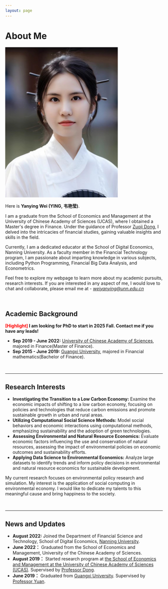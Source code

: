 ```yaml
---
layout: page
---
```


# About Me

<img src="https://github.com/YanyingWei1997/YanyingWei1997.github.io/blob/main/images/yanyingwei2.jpg?raw=true" class="floatpic" width="360" height="480">


Here is **Yanying Wei (YING, 韦艳莹)**.


I am a graduate from the School of Economics and Management at the University of Chinese Academy of Sciences (UCAS), where I obtained a Master's degree in Finance. Under the guidance of Professor [Zuoji Dong](https://people.ucas.edu.cn/~dongzuoji?language=en), I delved into the intricacies of financial studies, gaining valuable insights and skills in the field.

Currently, I am a dedicated educator at the School of Digital Economics, Nanning University. As a faculty member in the Financial Technology program, I am passionate about imparting knowledge in various subjects, including Python Programming, Financial Big Data Analysis, and Econometrics. 


Feel free to explore my webpage to learn more about my academic pursuits, research interests. If you are interested in any aspect of me, I would love to chat and collaborate, please email me at - *weiyanying@unn.edu.cn*

<br>

## Academic Background

**<font color='red'>[Highlight]</font> I am looking for PhD to start in 2025 Fall. Contact me if you have any leads!**

- **Sep 2019 - June 2022:** [University of Chinese Academy of Sciences](https://english.cas.cn/), majored in Finance(Master of Finance).
- **Sep 2015 - June 2019:** [Guangxi University](https://english.gxu.edu.cn/), majored in Financial mathematics(Bachelor of Finance).


<br>

---

## Research Interests

- **Investigating the Transition to a Low Carbon Economy:** Examine the economic impacts of shifting to a low carbon economy, focusing on policies and technologies that reduce carbon emissions and promote sustainable growth in urban and rural areas.
- **Utilizing Computational Social Science Methods:** Model social behaviors and economic interactions using computational methods, emphasizing sustainability and the adoption of green technologies.
- **Assessing Environmental and Natural Resource Economics:** Evaluate economic factors influencing the use and conservation of natural resources, assessing the impact of environmental policies on economic outcomes and sustainability efforts.
- **Applying Data Science to Environmental Economics:** Analyze large datasets to identify trends and inform policy decisions in environmental and natural resource economics for sustainable development.

My current research focuses on environmental policy research and simulation. My interest is the application of social computing in environmental economy. I would like to dedicate my talents to this meaningful cause and bring happiness to the society.

<br>

---

## News and Updates

- **August 2022:** Joined the Department of Financial Science and Technology, School of Digital Economics, [Nanning University](https://en.unn.edu.cn/).
- **June 2022：** Graduated from the School of Economics and Management, University of the Chinese Academy of Sciences.
- **August 2019：** Started research program at [the School of Economics and Management at the University of Chinese Academy of Sciences (UCAS)](https://sem.ucas.edu.cn/en). Supervised by  [Professor Dong](https://people.ucas.edu.cn/~dongzuoji?language=en).
- **June 2019：** Graduated from [Guangxi University](https://english.gxu.edu.cn/). Supervised by  [Professor Yuan](https://gxcmr.gxu.edu.cn/info/1145/1507.htm).

<br>

